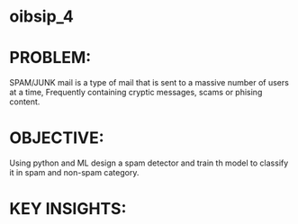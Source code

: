 # oibsip_4

# PROBLEM: 

SPAM/JUNK mail is a type of mail that is sent to a massive number of users at a time, Frequently containing cryptic messages, scams or phising content.

# OBJECTIVE:

Using python and ML design a spam detector and train th model to classify it in spam and non-spam category.

# KEY INSIGHTS:
